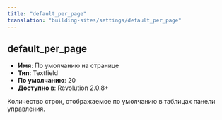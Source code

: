 ```yaml
---
title: "default_per_page"
translation: "building-sites/settings/default_per_page"
---
```


## default_per_page

-   **Имя**: По умолчанию на странице
-   **Тип**: Textfield
-   **По умолчанию**: 20
-   **Доступно в**: Revolution 2.0.8+

Количество строк, отображаемое по умолчанию в таблицах панели управления.
